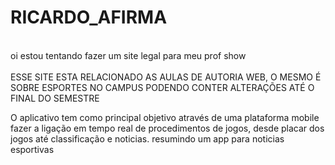 # RICARDO_AFIRMA
<br>oi estou tentando fazer um site legal para meu prof show</br>
<br>ESSE SITE ESTA RELACIONADO AS AULAS DE AUTORIA WEB, O MESMO É SOBRE ESPORTES NO CAMPUS PODENDO CONTER ALTERAÇÕES ATÉ O FINAL DO SEMESTRE</br>

<p>
	O aplicativo tem como principal objetivo através de uma plataforma mobile fazer a ligação em tempo real de procedimentos de jogos, desde placar dos jogos até classificação e noticias. resumindo um app para noticias esportivas
</p>

